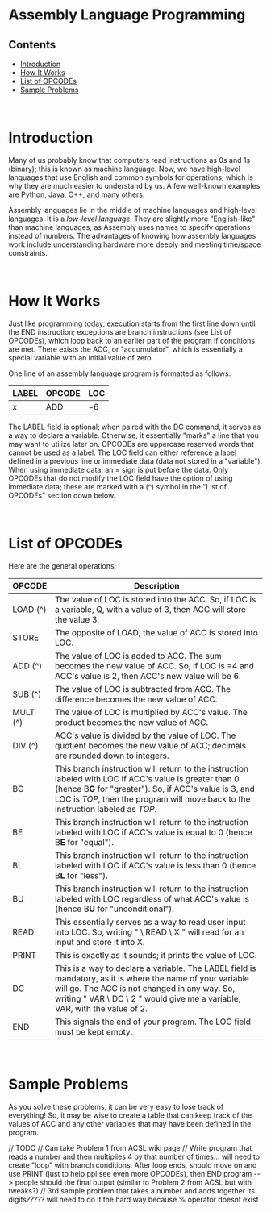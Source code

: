 # Assembly Language Programming

## Contents
- [Introduction](#introduction)
- [How It Works](#how-it-works)
- [List of OPCODEs](#list-of-opcodes)
- [Sample Problems](#sample-problems)

<br>

# Introduction

Many of us probably know that computers read instructions as 0s and 1s (binary); this is known as machine language. Now, we have high-level languages that use English and common symbols for operations, which is why they are much easier to understand by us. A few well-known examples are Python, Java, C++, and many others. 

Assembly languages lie in the middle of machine languages and high-level languages. It is a *low-level language.*
They are slightly more "English-like" than machine languages, as Assembly uses names to specify operations
instead of numbers. The advantages of knowing how assembly languages work include understanding hardware more deeply and meeting time/space constraints.

<br>

# How It Works

Just like programming today, execution starts from the first line down until the END instruction; exceptions are branch instructions (see List of OPCODEs), which loop back to an earlier part of the program if conditions are met. There exists the ACC, or "accumulator", which is essentially a special variable with an initial value of zero.

One line of an assembly language program is formatted as follows:

| LABEL | OPCODE | LOC |
| --- | --- | --- |
| x | ADD | =6 |

The LABEL field is optional; when paired with the DC command, it serves as a way to declare a variable. Otherwise, it essentially "marks" a line that you may want to utilize later on. OPCODEs are uppercase reserved words that cannot be used as a label. The LOC field can either reference a label defined in a previous line or immediate data (data not stored in a "variable"). When using immediate data, an = sign is put before the data. Only OPCODEs that do not modify the LOC field have the option of using immediate data; these are marked with a (^) symbol in the "List of OPCODEs" section down below.

<br>

# List of OPCODEs

Here are the general operations:

| OPCODE | Description |
| -- | -- |
| LOAD (^) | The value of LOC is stored into the ACC. So, if LOC is a variable, Q, with a value of 3, then ACC will store the value 3. |
| STORE | The opposite of LOAD, the value of ACC is stored into LOC. |
| ADD (^) | The value of LOC is added to ACC. The sum becomes the new value of ACC. So, if LOC is =4 and ACC's value is 2, then ACC's new value will be 6. |
| SUB (^) | The value of LOC is subtracted from ACC. The difference becomes the new value of ACC. |
| MULT (^) | The value of LOC is multiplied by ACC's value. The product becomes the new value of ACC. |
| DIV (^) | ACC's value is divided by the value of LOC. The quotient becomes the new value of ACC; decimals are rounded down to integers. |
| BG | This branch instruction will return to the instruction labeled with LOC if ACC's value is greater than 0 (hence B**G** for "greater"). So, if ACC's value is 3, and LOC is *TOP*, then the program will move back to the instruction labeled as *TOP*.|
| BE | This branch instruction will return to the instruction labeled with LOC if ACC's value is equal to 0 (hence B**E** for "equal"). |
| BL | This branch instruction will return to the instruction labeled with LOC if ACC's value is less than 0 (hence B**L** for "less"). |
| BU | This branch instruction will return to the instruction labeled with LOC regardless of what ACC's value is (hence B**U** for "unconditional"). |
| READ | This essentially serves as a way to read user input into LOC. So, writing "    \ READ \ X " will read for an input and store it into X. |
| PRINT | This is exactly as it sounds; it prints the value of LOC. |
| DC | This is a way to declare a variable. The LABEL field is mandatory, as it is where the name of your variable will go. The ACC is not changed in any way. So, writing " VAR \ DC \ 2 " would give me a variable, VAR, with the value of 2. |
| END | This signals the end of your program. The LOC field must be kept empty. |

<br>

# Sample Problems

As you solve these problems, it can be very easy to lose track of everything! So, it may be wise to create a table that can keep track of the values of ACC and any other variables that may have been defined in the program.

// TODO
// Can take Problem 1 from ACSL wiki page
// Write program that reads a number and then multiplies 4 by that number of times... will need to create "loop" with branch conditions. After loop ends, should move on and use PRINT (just to help ppl see even more OPCODEs), then END program --> people should the final output (similar to Problem 2 from ACSL but with tweaks?)
// 3rd sample problem that takes a number and adds together its digits????? will need to do it the hard way because % operator doesnt exist 

